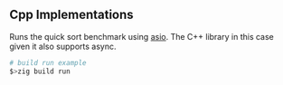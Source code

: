 ## Cpp Implementations

Runs the quick sort benchmark using [asio](https://github.com/chriskohlhoff/asio). The C++ library in this case given it also supports async.

```bash
# build run example
$>zig build run
```

